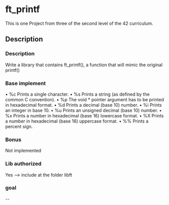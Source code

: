 # ft_printf
This is one Project from three of the second level of the 42 curriculum. 

## Description 
### Description 
Write a library that contains ft_printf(), a
function that will mimic the original printf()

### Base implement 
• %c Prints a single character.
• %s Prints a string (as defined by the common C convention).
• %p The void * pointer argument has to be printed in hexadecimal format.
• %d Prints a decimal (base 10) number.
• %i Prints an integer in base 10.
• %u Prints an unsigned decimal (base 10) number.
• %x Prints a number in hexadecimal (base 16) lowercase format.
• %X Prints a number in hexadecimal (base 16) uppercase format.
• %% Prints a percent sign.

### Bonus 
Not implemented

### Lib authorized
Yes --> include at the folder libft

### goal
-- 